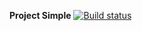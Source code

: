 **Project Simple**   [![Build status](https://ci.appveyor.com/api/projects/status/qr2lskgmvqqko5sa/branch/master?svg=true)](https://ci.appveyor.com/project/SerDobr/aqa-ci-code/branch/master)
